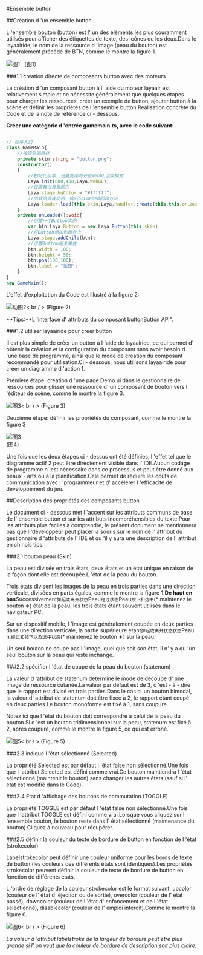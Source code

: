 #Ensemble button

##Création d 'un ensemble button

L 'ensemble bouton (button) est l' un des éléments les plus couramment utilisés pour afficher des étiquettes de texte, des icônes ou les deux.Dans le layaairide, le nom de la ressource d 'image (peau du bouton) est généralement précédé de BTN, comme le montre la figure 1.

![图1](img/1.png) （图1）



###1.1 création directe de composants button avec des moteurs

La création d 'un composant button à l' aide du moteur layaair est relativement simple et ne nécessite généralement que quelques étapes pour charger les ressources, créer un exemple de button, ajouter button à la scène et définir les propriétés de l 'ensemble button.Réalisation concrète du Code et de la note de référence ci - dessous.

**Créer une catégorie d 'entrée gamemain.ts, avec le code suivant:**


```typescript

// 程序入口
class GameMain{
    //按钮资源路径
    private skin:string = "button.png";
    constructor()
    {
        //初始化引擎，设置宽高并开启WebGL渲染模式
        Laya.init(600,400,Laya.WebGL);
        //设置舞台背景颜色
        Laya.stage.bgColor = "#ffffff";
        //加载资源成功后，执行onLoaded回调方法
        Laya.loader.load(this.skin,Laya.Handler.create(this,this.onLoaded));
    }
    private onLoaded():void{
        //创建一个Button实例
        var btn:Laya.Button = new Laya.Button(this.skin);
        //将Button添加到舞台上
        Laya.stage.addChild(btn);
        //设置Button相关属性
        btn.width = 100;
        btn.height = 50;
        btn.pos(100,100);
        btn.label = "按钮";
    }
}
new GameMain();
```


L'effet d'exploitation du Code est illustré à la figure 2:

![动图2](img/2.gif)< br / > (Figure 2)

**Tips:**L 'interface d' attributs du composant button[Button API](http://layaair.ldc.layabox.com/api/index.html?category=Core&class=laya.ui.Button)".



###1.2 utiliser layaairide pour créer button

Il est plus simple de créer un button à l 'aide de layaairide, ce qui permet d' obtenir la création et la configuration du composant sans avoir besoin d 'une base de programme, ainsi que le mode de création du composant recommandé pour utilisation.Ci - dessous, nous utilisons layaairide pour créer un diagramme d 'action 1.

Première étape: création d 'une page Demo ui dans le gestionnaire de ressources pour glisser une ressource d' un composant de bouton vers l 'éditeur de scène, comme le montre la figure 3.

![图3](img/3.png)< br / > (Figure 3)

Deuxième étape: définir les propriétés du composant, comme le montre la figure 3

![图3](img/4.png) <br />(图4)


Une fois que les deux étapes ci - dessus ont été définies, l 'effet tel que le diagramme actif 2 peut être directement visible dans l' IDE.Aucun codage de programme n 'est nécessaire dans ce processus et peut être donné aux beaux - arts ou à la planification.Cela permet de réduire les coûts de communication avec l 'programmeur et d' accélérer l 'efficacité de développement du jeu.



##Description des propriétés des composants button

Le document ci - dessous met l 'accent sur les attributs communs de base de l' ensemble button et sur les attributs incompréhensibles du texte.Pour les attributs plus faciles à comprendre, le présent document ne mentionnera pas que l 'développeur peut placer la souris sur le nom de l' attribut du gestionnaire d 'attributs de l' IDE et qu 'il y aura une description de l' attribut en chinois tips.

###2.1 bouton peau (Skin)

La peau est divisée en trois états, deux états et un état unique en raison de la façon dont elle est découpée.L 'état de la peau du bouton.

Trois états divisent les images de la peau en trois parties dans une direction verticale, divisées en parts égales, comme le montre la figure 1.**De haut en bas**Successivement`弹起或离开状态`Peau`经过状态`Peau`按下和选中`(* maintenez le bouton ∗) état de la peau, les trois états étant souvent utilisés dans le navigateur PC.

Sur un dispositif mobile, l 'image est généralement coupée en deux parties dans une direction verticale, la partie supérieure étant`弹起或离开状态状态`Peau n.`经过和按下以及选中状态`(* maintenez le bouton ∗) sur la peau.

Un seul bouton ne coupe pas l 'image, quel que soit son état, il n' y a qu 'un seul bouton sur la peau qui reste inchangé.

###2.2 spécifier l 'état de coupe de la peau du bouton (statenum)

La valeur d 'attribut de statenum détermine le mode de découpe d' une image de ressource cutanée.La valeur par défaut est de 3, c 'est - à - dire que le rapport est divisé en trois parties.Dans le cas d 'un bouton bimodal, la valeur d' attribut de statenum doit être fixée à 2, le rapport étant coupé en deux parties.Le bouton monoforme est fixé à 1, sans coupure.

Notez ici que l 'état du bouton doit correspondre à celui de la peau du bouton.Si c 'est un bouton tridimensionnel sur la peau, statenum est fixé à 2, après coupure, comme le montre la figure 5, ce qui est erroné.

![图5](img/5.png)< br / > (Figure 5)



###2.3 indique l 'état sélectionné (Selected)

La propriété Selected est par défaut l 'état false non sélectionné.Une fois que l 'attribut Selected est défini comme vrai.Ce bouton maintiendra l 'état sélectionné (maintenir le bouton) sans changer les autres états (sauf si l' état est modifié dans le Code).

###2.4 État d 'affichage des boutons de commutation (TOGGLE)

La propriété TOGGLE est par défaut l 'état false non sélectionné.Une fois que l 'attribut TOGGLE est défini comme vrai.Lorsque vous cliquez sur l 'ensemble bouton, le bouton reste dans l' état sélectionné (maintenance du bouton).Cliquez à nouveau pour récupérer.

###2.5 définir la couleur du texte de bordure de button en fonction de l 'état (strokecolor)

Labelstrokecolor peut définir une couleur uniforme pour les bords de texte de button (les couleurs des différents états sont identiques).Les propriétés strokecolor peuvent définir la couleur de texte de bordure de button en fonction de différents états.

L 'ordre de réglage de la couleur strokecolor est le format suivant: upcolor (couleur de l' état d 'éjection ou de sortie), overcolor (couleur de l' état passé), downcolor (couleur de l 'état d' enfoncement et de l 'état sélectionné), disablecolor (couleur de l' emploi interdit).Comme le montre la figure 6.

![图6](img/6.png)< br / > (Figure 6)

*La valeur d 'attribut labelstroke de la largeur de bordure peut être plus grande si l' on veut que la couleur de bordure de description soit plus claire.*











